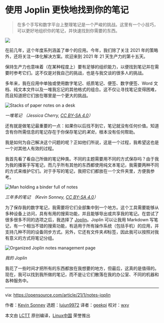 [#]: collector: (lujun9972)
[#]: translator: (geekpi)
[#]: reviewer: (wxy)
[#]: publisher: ( )
[#]: url: ( )
[#]: subject: (Use Joplin to find your notes faster)
[#]: via: (https://opensource.com/article/21/1/notes-joplin)
[#]: author: (Kevin Sonney https://opensource.com/users/ksonney)

使用 Joplin 更快地找到你的笔记
======

> 在多个手写和数字平台上整理笔记是一个严峻的挑战。这里有一个小技巧，可以更好地组织你的笔记，并快速找到你需要的东西。

![](https://img.linux.net.cn/data/attachment/album/202102/03/120141dkiqil1vlqiz6wql.jpg)

在前几年，这个年度系列涵盖了单个的应用。今年，我们除了关注 2021 年的策略外，还将关注一体化解决方案。欢迎来到 2021 年 21 天生产力的第十五天。

保持生产力也意味着（在某种程度上）要有足够的组织能力，以便找到笔记并在需要时参考它们。这不仅是对我自己的挑战，也是与我交谈的很多人的挑战。

多年来，我在应用中单独或使用数字笔记、纸质笔记、便签、数字便签、Word 文档、纯文本文件以及一堆我忘记的其他格式的组合。这不仅让寻找笔记变得困难，而且知道把它们放在哪里是一个更大的挑战。

![Stacks of paper notes on a desk][2]

*一堆笔记 （Jessica Cherry, [CC BY-SA 4.0][3]）*

还有就是做笔记最重要的一点：如果你以后找不到它，笔记就没有任何价值。知道含有你所需信息的笔记存在于你保存笔记的*某处*，根本没有任何帮助。

我是如何为自己解决这个问题的呢？正如他们所说，这是一个过程，我希望这也是一个对其他人有效的过程。

我首先看了看自己所做的笔记种类。不同的主题需要用不同的方式保存吗？由于我为我的播客手写笔记，而几乎所有其他的东西都使用纯文本笔记，我需要两种不同的方式来维护它们。对于手写的笔记，我把它们都放在一个文件夹里，方便我参考。

![Man holding a binder full of notes][4]

*三年多的笔记 （Kevin Sonney, [CC BY-SA 4.0][3]）*

为了保存我的数字笔记，我需要将它们全部集中到一个地方。这个工具需要能够从多种设备上访问，具有有用的搜索功能，并且能够导出或共享我的笔记。在尝试了很多很多不同的选项之后，我选择了 [Joplin][5]。Joplin 可以让我用 Markdown 写笔记，有一个相当不错的搜索功能，有适用于所有操作系统（包括手机）的应用，并支持几种不同的设备同步方式。另外，它还有文件夹*和*标签，因此我可以按照对我有意义的方式将笔记分组。

![Organized Joplin notes management page][6]

*我的 Joplin*

我花了一些时间才把所有的东西都放在我想要的地方，但最后，这真的是值得的。现在，我可以找到我所做的笔记，而不是让它们散落在我的办公室、不同的机器和各种服务中。

--------------------------------------------------------------------------------

via: https://opensource.com/article/21/1/notes-joplin

作者：[Kevin Sonney][a]
选题：[lujun9972][b]
译者：[geekpi](https://github.com/geekpi)
校对：[wxy](https://github.com/wxy)

本文由 [LCTT](https://github.com/LCTT/TranslateProject) 原创编译，[Linux中国](https://linux.cn/) 荣誉推出

[a]: https://opensource.com/users/ksonney
[b]: https://github.com/lujun9972
[1]: https://opensource.com/sites/default/files/styles/image-full-size/public/lead-images/wfh_work_home_laptop_work.png?itok=VFwToeMy (Working from home at a laptop)
[2]: https://opensource.com/sites/default/files/day15-image1.jpg
[3]: https://creativecommons.org/licenses/by-sa/4.0/
[4]: https://opensource.com/sites/default/files/day15-image2.png
[5]: https://joplinapp.org/
[6]: https://opensource.com/sites/default/files/day15-image3.png
